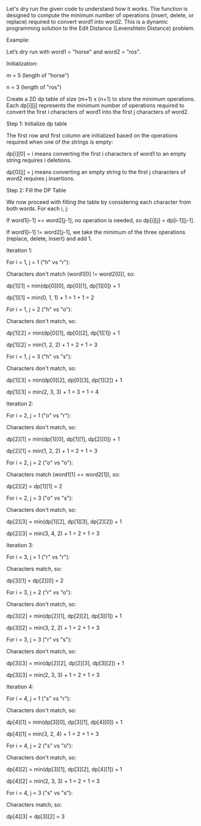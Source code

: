 
Let's dry run the given code to understand how it works. The function is designed to compute the minimum number of operations (insert, delete, or replace) required to convert word1 into word2. This is a dynamic programming solution to the Edit Distance (Levenshtein Distance) problem.

Example:

Let’s dry run with word1 = "horse" and word2 = "ros".

Initialization:

m = 5 (length of "horse")

n = 3 (length of "ros")

Create a 2D dp table of size (m+1) x (n+1) to store the minimum operations. Each dp[i][j] represents the minimum number of operations required to convert the first i characters of word1 into the first j characters of word2.


Step 1: Initialize dp table

The first row and first column are initialized based on the operations required when one of the strings is empty:

dp[i][0] = i means converting the first i characters of word1 to an empty string requires i deletions.

dp[0][j] = j means converting an empty string to the first j characters of word2 requires j insertions.



Step 2: Fill the DP Table

We now proceed with filling the table by considering each character from both words. For each i, j:

If word1[i-1] == word2[j-1], no operation is needed, so dp[i][j] = dp[i-1][j-1].

If word1[i-1] != word2[j-1], we take the minimum of the three operations (replace, delete, insert) and add 1.


Iteration 1:

For i = 1, j = 1 ("h" vs "r"):

Characters don't match (word1[0] != word2[0]), so:

dp[1][1] = min(dp[0][0], dp[0][1], dp[1][0]) + 1

dp[1][1] = min(0, 1, 1) + 1 = 1 + 1 = 2



For i = 1, j = 2 ("h" vs "o"):

Characters don't match, so:

dp[1][2] = min(dp[0][1], dp[0][2], dp[1][1]) + 1

dp[1][2] = min(1, 2, 2) + 1 = 2 + 1 = 3



For i = 1, j = 3 ("h" vs "s"):

Characters don't match, so:

dp[1][3] = min(dp[0][2], dp[0][3], dp[1][2]) + 1

dp[1][3] = min(2, 3, 3) + 1 = 3 + 1 = 4



Iteration 2:

For i = 2, j = 1 ("o" vs "r"):

Characters don't match, so:

dp[2][1] = min(dp[1][0], dp[1][1], dp[2][0]) + 1

dp[2][1] = min(1, 2, 2) + 1 = 2 + 1 = 3



For i = 2, j = 2 ("o" vs "o"):

Characters match (word1[1] == word2[1]), so:

dp[2][2] = dp[1][1] = 2



For i = 2, j = 3 ("o" vs "s"):

Characters don't match, so:

dp[2][3] = min(dp[1][2], dp[1][3], dp[2][2]) + 1

dp[2][3] = min(3, 4, 2) + 1 = 2 + 1 = 3



Iteration 3:

For i = 3, j = 1 ("r" vs "r"):

Characters match, so:

dp[3][1] = dp[2][0] = 2



For i = 3, j = 2 ("r" vs "o"):

Characters don't match, so:

dp[3][2] = min(dp[2][1], dp[2][2], dp[3][1]) + 1

dp[3][2] = min(3, 2, 2) + 1 = 2 + 1 = 3



For i = 3, j = 3 ("r" vs "s"):

Characters don't match, so:

dp[3][3] = min(dp[2][2], dp[2][3], dp[3][2]) + 1

dp[3][3] = min(2, 3, 3) + 1 = 2 + 1 = 3



Iteration 4:

For i = 4, j = 1 ("s" vs "r"):

Characters don't match, so:

dp[4][1] = min(dp[3][0], dp[3][1], dp[4][0]) + 1

dp[4][1] = min(3, 2, 4) + 1 = 2 + 1 = 3



For i = 4, j = 2 ("s" vs "o"):

Characters don't match, so:

dp[4][2] = min(dp[3][1], dp[3][2], dp[4][1]) + 1

dp[4][2] = min(2, 3, 3) + 1 = 2 + 1 = 3



For i = 4, j = 3 ("s" vs "s"):

Characters match, so:

dp[4][3] = dp[3][2] = 3






